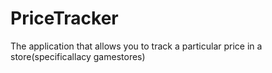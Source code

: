 # PriceTracker
The application that allows you to track a particular price in a store(specificallacy gamestores)
